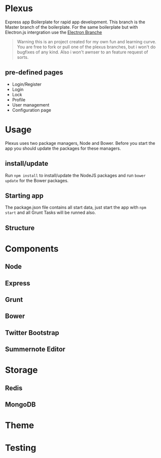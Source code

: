 # Plexus #
Express app Boilerplate for rapid app development. This branch is the Master branch of the boilerplate. For the same boilerplate but with Electron.js intergration use the [Electron Branche](https://github.com/jbstoker/Plexus/tree/master_electron "Electron Intergration")

> Warning this is an project created for my own fun and learning curve. You are free to fork or pull one of the plexus branches, but i won't do bugfixes of any kind. Also i won't awnser to an feature request of sorts.

## pre-defined pages ##
- Login/Register
- Login
- Lock
- Profile
- User management
- Configuration page

# Usage #
Plexus uses two package managers, Node and Bower. Before you start the app you should update the packages for these managers.
## install/update ##
Run `npm install` to install/update the NodeJS packages and run `bower update` for the Bower packages.
## Starting app ##
The package.json file contains all start data, just start the app with `npm start` and all Grunt Tasks will be runned also.

## Structure ##


# Components #
## Node ##
## Express ##
## Grunt ##
## Bower ##
## Twitter Bootstrap ##
## Summernote Editor ##

# Storage #
## Redis ##
## MongoDB ##

# Theme #

# Testing #

